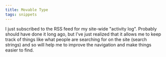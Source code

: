 ```yaml
---
title: Movable Type
tags: snippets
---
```


I just subscribed to the RSS feed for my site-wide "activity log". Probably should have done it long ago, but I've just realized that it allows me to keep track of things like what people are searching for on the site (search strings) and so will help me to improve the navigation and make things easier to find.
